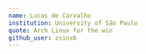 ```yaml
---
name: Lucas de Carvalho
institution: University of São Paulo
quote: Arch Linux for the win
github_user: zsinx6
---
```

